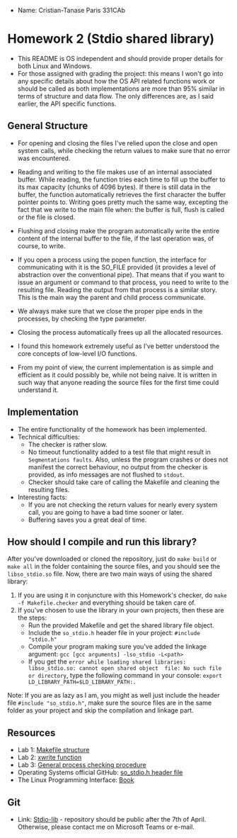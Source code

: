 * Name: Cristian-Tanase Paris 331CAb

# Homework <NR> 2 (Stdio shared library)

* This README is OS independent and should provide proper details for both Linux
and Windows.
* For those assigned with grading the project: this means I won't go into any
specific details about how the OS API related functions work or should be called
as both implementations are more than 95% similar in terms of structure and data flow. The
only differences are, as I said earlier, the API specific functions.

General Structure
-

* For opening and closing the files I've relied upon the close and open system calls, while checking
the return values to make sure that no error was encountered.
* Reading and writing to the file makes use of an internal associated buffer. While reading, the function
tries each time to fill up the buffer to its max capacity (chunks of 4096 bytes). If there is still data
in the buffer, the function automatically retrieves the first character the buffer pointer points to. Writing
goes pretty much the same way, excepting the fact that we write to the main file when: the buffer is full,
flush is called or the file is closed.
* Flushing and closing make the program automatically write the entire content of the internal buffer to the file,
if the last operation was, of course, to write.
* If you open a process using the popen function, the interface for communicating with it is the SO_FILE provided
  (it provides a level of abstraction over the conventional pipe).  That means that if you want to issue an argument
or command to that process, you need to write to the resulting file. Reading the output from that process is a
similar story. This is the main way the parent and child process communicate.
* We always make sure that we close the proper pipe ends in the processes, by checking the type parameter.
* Closing the process automatically frees up all the allocated resources.

* I found this homework extremely useful as I've better understood the core concepts of low-level
I/O functions.
* From my point of view, the current implementation is as simple and efficient as it could possibly be,
while not being naive. It is written in such way that anyone reading the source files for the first time
could understand it.


Implementation
-
* The entire functionality of the homework has been implemented.
* Technical difficulties:
   * The checker is rather slow.
   * No timeout functionality added to a test file that might result in `Segmentations faults`. Also,
    unless the program crashes or does not manifest the correct behaviour, no output
    from the checker is provided, as info messages are not flushed to `stdout`.
   * Checker should take care of calling the Makefile and cleaning the resulting files.
* Interesting facts:
   * If you are not checking the return values for nearly every system call, you are going to
   have a bad time sooner or later.
   * Buffering saves you a great deal of time.
   
How should I compile and run this library?
-
After you've downloaded or cloned the repository, just do `make build` or
`make all` in the folder containing the source files, and you should see 
the `libso_stdio.so` file. Now, there are two main ways of using the
shared library:
1. If you are using it in conjuncture with this Homework's checker, do 
`make -f Makefile.checker` and everything should be taken care of.
2. If you've chosen to use the library in your own projects, then these are 
the steps:
    * Run the provided Makefile and get the shared library file object.
    * Include the `so_stdio.h` header file in your project: `#include "stdio.h"`
    * Compile your program making sure you've added the linkage argument:
      `gcc [gcc arguments] -lso_stdio -L<path>`
    * If you get the `error while loading shared libraries: libso_stdio.so:
      cannot open shared object  file: No such file or directory`, type the 
      following command in your console: `export LD_LIBRARY_PATH=$LD_LIBRARY_PATH:.` 

Note: If you are as lazy as I am, you might as well just include the header file 
`#include "so_stdio.h"`, make sure the source files are in the same folder as your
project and skip the compilation and linkage part. 

Resources
-
* Lab 1: [Makefile structure](https://ocw.cs.pub.ro/courses/so/laboratoare/laborator-01)
* Lab 2: [xwrite function](https://ocw.cs.pub.ro/courses/so/laboratoare/laborator-02)
* Lab 3: [General process checking procedure](https://ocw.cs.pub.ro/courses/so/laboratoare/laborator-03)
* Operating Systems official GitHub: [so_stdio.h header file](https://github.com/systems-cs-pub-ro/so/tree/master/assignments/2-stdio)
* The Linux Programming Interface: [Book](https://man7.org/tlpi/)

Git
-
* Link: [Stdio-lib](https://github.com/Cristi29P/stdio-lib.git) - repository should be public after the 7th of April. Otherwise, please contact me on Microsoft Teams or e-mail.